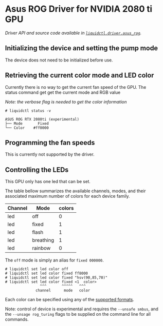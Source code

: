 # Asus ROG Driver for NVIDIA 2080 ti GPU
_Driver API and source code available in [`liquidctl.driver.asus_rog`](../liquidctl/driver/asus_rog.py)._

## Initializing the device and setting the pump mode

The device does not need to be initialized before use.

## Retrieving the current color mode and LED color


Currently there is no way to get the current fan speed of the GPU.
The status command get get the current mode and RGB value

_Note: the verbose flag is needed to get the color information_

```
# liquidctl status -v

ASUS ROG RTX 2080ti (experimental)
├── Mode       Fixed
└── Color    #ff0000
```

## Programming the fan speeds

This is currently not supported by the driver.

## Controlling the LEDs

This GPU only has one led that can be set.


The table bellow summarizes the available channels, modes, and their associated
maximum number of colors for each device family.

| Channel  | Mode        | colors  |
| -------- | ----------- | ------- |
| led      | off         | 0       |
| led      | fixed       | 1       |
| led      | flash       | 1       |
| led      | breathing   | 1       |
| led      | rainbow     | 0       |

The `off` mode is simply an alias for `fixed 000000`.

```
# liquidctl set led color off
# liquidctl set led color fixed ff8000
# liquidctl set led color fixed "hsv(90,85,70)"
# liquidctl set led color fixed <1  color>
                ^^^       ^^^^^   ^^^
              channel      mode   color
```

Each color can be specified using any of the [supported formats](../README.md#supported-color-specification-formats).


Note: control of device is experimental and requires the
`--unsafe smbus`, and the `--unsage rog_turing` flags to be supplied on the command line for all commands.
